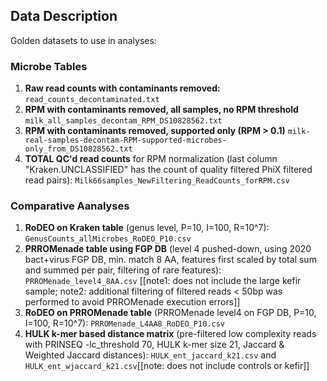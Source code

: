 ## Data Description

Golden datasets to use in analyses:

### Microbe Tables
1. **Raw read counts with contaminants removed:** `read_counts_decontaminated.txt`  
2. **RPM with contaminants removed, all samples, no RPM threshold** `milk_all_samples_decontam_RPM_DS10828562.txt`
3. **RPM with contaminants removed, supported only (RPM > 0.1)** `milk-real-samples-decontam-RPM-supported-microbes-only_from_DS10828562.txt`
4. **TOTAL QC'd read counts** for RPM normalization  (last column "Kraken.UNCLASSIFIED" has the count of quality filtered PhiX filtered read pairs): `Milk66samples_NewFiltering_ReadCounts_forRPM.csv`

### Comparative Aanalyses
1. **RoDEO on Kraken table** (genus level, P=10, I=100, R=10^7): `GenusCounts_allMicrobes_RoDEO_P10.csv`
2. **PRROMenade table using FGP DB** (level 4 pushed-down, using 2020 bact+virus FGP DB, min. match 8 AA, features first scaled by total sum and summed per pair, filtering of rare features): `PRROMenade_level4_8AA.csv` [[note1: does not include the large kefir sample; note2: additional filtering of filtered reads < 50bp was performed to avoid PRROMenade execution errors]]
3. **RoDEO on PRROMenade table** (PRROMenade level4 on FGP DB, P=10, I=100, R=10^7): `PRROMenade_L4AA8_RoDEO_P10.csv`
4. **HULK k-mer based distance matrix** (pre-filtered low complexity reads with PRINSEQ -lc_threshold 70, HULK k-mer size 21, Jaccard & Weighted Jaccard distances): `HULK_ent_jaccard_k21.csv` and `HULK_ent_wjaccard_k21.csv`[[note: does not include controls or kefir]]




